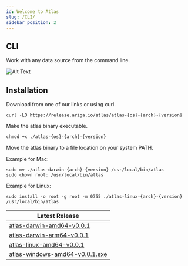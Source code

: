 ```yaml
---
id: Welcome to Atlas
slug: /CLI/
sidebar_position: 2
---
```


## CLI

Work with any data source from the command line.

![Alt Text](https://release.ariga.io/images/assets/atlas-intro.gif)

## Installation

Download from one of our links or using curl.
```shell
curl -LO https://release.ariga.io/atlas/atlas-{os}-{arch}-{version}
```
Make the atlas binary executable.
```shell
chmod +x ./atlas-{os}-{arch}-{version}
```
Move the atlas binary to a file location on your system PATH.

Example for Mac:
```shell
sudo mv ./atlas-darwin-{arch}-{version} /usr/local/bin/atlas
sudo chown root: /usr/local/bin/atlas
```
Example for Linux:
```shell
sudo install -o root -g root -m 0755 ./atlas-linux-{arch}-{version} /usr/local/bin/atlas
```

|Latest Release                        |
|--------------------------------|
| [atlas-darwin-amd64-v0.0.1](https://release.ariga.io/atlas/atlas-darwin-amd64-v0.0.1)            |
| [atlas-darwin-arm64-v0.0.1](https://release.ariga.io/atlas/atlas-darwin-arm64-v0.0.1)          |
| [atlas-linux-amd64-v0.0.1](https://release.ariga.io/atlas/atlas-linux-amd64-v0.0.1)          |
| [atlas-windows-amd64-v0.0.1.exe](https://release.ariga.io/atlas/atlas-windows-amd64-v0.0.1.exe)          |
